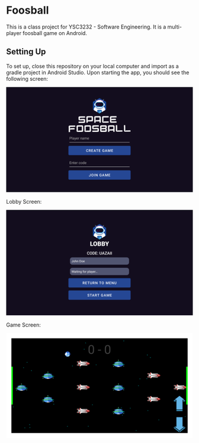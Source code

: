 # Foosball

This is a class project for YSC3232 - Software Engineering. It is a multi-player foosball game on
Android.

## Setting Up

To set up, close this repository on your local computer and import as a gradle project in Android
Studio. Upon starting the app, you should see the following screen:

![Main Menu Screen](images/main_menu.png)

Lobby Screen:

![Lobby Screen](images/lobby.png)

Game Screen:

![Game Screen](images/game.png)


